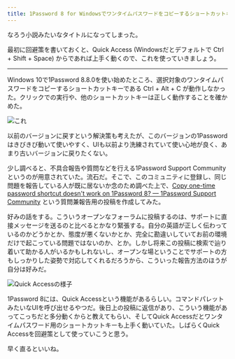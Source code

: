 ```yaml
---
title: 1Password 8 for Windowsでワンタイムパスワードをコピーするショートカットキーが動かない件
---
```

なろう小説みたいなタイトルになってしまった。

最初に回避策を書いておくと、Quick Access (Windowsだとデフォルトで Ctrl + Shift + Space) からであれば上手く動くので、これを使っていきましょう。

* * *

Windows 10で1Password 8.8.0を使い始めたところ、選択対象のワンタイムパスワードをコピーするショートカットキーである Ctrl + Alt + C が動作しなかった。クリックでの実行や、他のショートカットキーは正しく動作することを確かめた。

![](https://lh3.googleusercontent.com/docs/ADP-6oF7TEUAwAh7SYyYcMrtQ-SJhMSJTWunX-E92z688S8PEPZrarmANaVj4ZnDIdyFYBz7Om5BlEAtQBMub1iPNoKeJ3F8Fbrg_YUT0H8lpanmei8F_8uPZJySZBh4NXcFpXUK-ETk_be51TY3RjmPib8If5m4PaE0qYNY2jcn1IsMUmKIGvdB-PkJOwDGxE0KAb_cta_vES7iROqgg-853UvpwQFT8YT2DiF8YXgyLjSist1i177brysIRQrclVnvIu4_z701P7qWJ38yp8pGmTdgCNIrhTPWiR-iPitoaHCQZfsA62O4HtI2Rto_bdyuRjjsS9r3Nu0C9yXjjv9OL6zKgC_SEFmtLKuqUPPJaYd3XaRDt_18oPIYmm1knI70jtj86E_FkTJHEktnmMMxor_JjD6jlhxrhtuGizpeelIhIxHfmGHZGwWQQN0ZIrJLrN9RZrGkTTfJ3ct-dcagUAsTz-b-lBrZ21rm4w2fnComnvrROXf9E4Nsz7zDsZuXV3LD1VMXPAw6oSqPZNGyIEddcE9Oq4tm2dANyH2keY4OqRugEo8B_lzbQ4l-NSGTZfs05Ul08wOlyXY2Tiw_q6e30o7GSEgc1BW4qkjvFY9puQKmk5vaFjg-YtIjI0rF-LjR6UFPiPbNi8DJPx-913huCiCE-TBMuvELFSjDdL7GFQnuhaHMdBt2RtSbYMJfQZ47pNt-xVXMHbE7TiCMOJMmEVPZjaYZ4tFDWK2HKcakYTjwdZa5oCFF7luvAeimkbfm3yAOah4CoI-6wDo0Wo4-dXX5KodeMlC4hYjYUM7De_3vMVSQ-keITNcCfeLf79ushNzhRzhc59SHoVCiinJ3spwlDCvJkUC62B3XrCjsxbrgNoO1iKR55clbD1NmAj7C-6c-E0zSsMhiaB1XZ4qnLukDiid-xd1B7LbIiTtacB8ZUVxNTFno4LrJn6CmH_DZx3C1bMWSJCWmcoqKq4MgKsfMO-WAZHvNikXRakdAmN8AsfuLIbUEGFv1nioxlEt_hTvf2LlUoQzR_ntr7yzzhfcJEWjfvFaYhfCZ4_xJVSqlG7XEo_hb3bFTxIq52Rg5dhSQ9Algi7L50-EPTtpmES3_TzakU56pCHnYgxgOjJFIG3-5eLq9qGYhgea2RgbHk8otFoN7PTL7Ib4-cov0ApLzJdOGWC44cNM1MlZVeFeryWv1acvkjUqbshg3MHhHosD-b1_ACjPH2_IzNDC1879ZgOSGEZ5WtmTwx9bmv3seDw "これ")

以前のバージョンに戻すという解決策も考えたが、このバージョンの1Passwordはきびきび動いて使いやすく、UIも以前より洗練されていて使い心地が良く、あまり古いバージョンに戻りたくない。

少し調べると、不具合報告や質問などを行える1Password Support Communityというのが用意されていた。流石だ。そこで、このコミュニティに登録し、同じ問題を報告している人が既に居ないか念のため調べた上で、[Copy one-time password shortcut doesn't work on 1Password 8? — 1Password Support Community](https://1password.community/discussion/comment/649927) という質問兼報告用の投稿を作成してみた。

好みの話をする。こういうオープンなフォーラムに投稿するのは、サポートに直接メッセージを送るのと比べるとかなり緊張する。自分の英語が正しく伝わっているのかどうかとか、態度が悪くないかとか、完全に勘違いしていてお前の環境だけで起こっている問題ではないのか、とか。しかし将来この投稿に検索で辿り着いて助かる人がいるかもしれないし、オープンな場ということでサポートの方もしっかりした姿勢で対応してくれるだろうから、こういった報告方法のほうが自分は好みだ。

![](https://lh3.googleusercontent.com/docs/ADP-6oG9kuP3aRwO7OM57TEDlv4g9X7rI8p3zvd7Jh_Bb-qG3jSvXDYMUet_7hP1vMdPWGnUc6jkZUjT_jCXTXM856u0f36Qf2nbNqp5s_mA4lSGQNjGVvQikHH7FRM6rHJoMF7wvQKAtuxVkqRjZZWjX9EfB8MRxfd6IhZ0mKx6bS3PLWBa3urzfT4urGzBtkWh1MVDUkH2y_pjACCPlabYmjXOQJ-5ZAmBulTZgvhRVMfIUhwmXxrtPBqdNJpw2nqiorhFJ3SAQF9u4y8eem15mHfaTNGlGlav_tuUKUQ0jr0mgwq4pSA64Pz9GIN5uhEDBdMv6PPDLC8IZIgtohQmyBoo3XKFuVcoEYQ4YDh5uFC9R34hXajHz_D_OraOITUBmsakprdEwUAFfZB6sjTx5aVeWQhun5YLMpFAsW_B08rL5sCKOsPz2kTGATgFRdsy0E2Qr0yOUm7KRFCcakMki1kY3pZXk7hF_j_AreLPBathPMJbRv-MDgdUdDP545Gc8OEaU9g3H6fghRKq50IBiZl6qphNhEgi04_2hxoTo7iQM8XNL32B2MRhP04587EnKu5eY0EtY2COR1wqhkIaY85oXtzqPx7-LZ3UgJyr4wN-i6MqABpibkW30xDsiW6Gw32NHU_PTPiEQ6BKAVAzfIeWOrZb4i0-PzAJ3GXhmKLZWmBNYSECNQ0ItdnWhyC-YZoQCJBqkrrsJxenU87qTXJMFNhNVGu1FjvO8TGP8OLACO_4_hMcG83tgMKdnZreAJLYRDeV1Hd_cO90P8E1coMstZuWZNBM0xW28HMQH4T50C_jdbUNijalE_2RYdutMv35TdPwJMtPC_acFigCSxhJIak5JiRQkUU7MXDcbFl4VcpI25595z-2a88K7lJHbwWlMTLM9Yca0KbXhUg7Q3fYkTuAUBceIlck2YzGoAtU41MrlXwHd7yXmG6G8hhhdlz0MBXo8vl_A1ERDi0qbW9EiPW0Vwczc5NiRNHw021oLqhS92EleK1xQj3-vwQlm9GhkYWX6BsEu0jQ31QNKCVdyaGRdQfcmcxoRBauqP_l_X8omkMjb_3VzoHoqZyLTchZRswTRiIk113uPmBDXPf8-oiHI4-XEW6w6f8VZt65CckBpPQ3IuJ_6hjeQOMvuqjIG2Po5rLcvzqm9MpqbOnG0VjkmAbwAGpt9-N-AxdkttpGO141bHB-S_YgXA-GfoDskAncdOb4MUhrmkjayzA78hqslyDm802FhSwnjtiU125elg "Quick Accessの様子")

1Password 8には、Quick Accessという機能があるらしい。コマンドパレットみたいなUIを呼び出せるやつだ。後日上の投稿に返信があり、こういう機能があってこっちだと多分動くからと教えてもらい、そしてQuick Accessだとワンタイムパスワード用のショートカットキーも上手く動いていた。しばらくQuick Accessを回避策として使っていこうと思う。

早く直るといいね。
